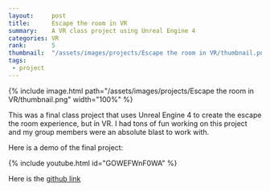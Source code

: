 ```yaml
---
layout:     post
title:      Escape the room in VR
summary:    A VR class project using Unreal Engine 4
categories: VR
rank:       5
thumbnail:  "/assets/images/projects/Escape the room in VR/thumbnail.png"
tags:
 - project
---
```


{% include image.html path="/assets/images/projects/Escape the room in VR/thumbnail.png" width="100%" %}

This was a final class project that uses Unreal Engine 4 to create the escape the room experience, but in VR. I had tons of fun working on this project and my group members were an absolute blast to work with.

Here is a demo of the final project:

{% include youtube.html id="GOWEFWnF0WA" %}

Here is the [github link](https://github.com/PennVR/final-project-escape-vr)

